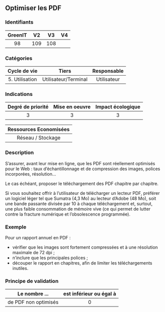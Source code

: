 ## Optimiser les PDF

### Identifiants

| GreenIT |  V2  |  V3  |  V4  |
|:-------:|:----:|:----:|:----:|
|   98   | 109  | 108  |      |

### Catégories

| Cycle de vie |  Tiers  |  Responsable  |
|:---------:|:----:|:----:|
| 5. Utilisation | Utilisateur/Terminal | Utilisateur |

### Indications

| Degré de priorité |      Mise en oeuvre       |  Impact écologique    |
|:-------------------:|:-------------------------:|:---------------------:|
| 3 | 3 | 3 |

|Ressources Economisées                                      |
|:----------------------------------------------------------:|
|  Réseau / Stockage  |

### Description

S’assurer, avant leur mise en ligne, que les PDF sont réellement optimisés pour le Web : taux d’échantillonnage et de compression des images, polices incorporées, résolution…

Le cas échéant, proposer le téléchargement des PDF chapitre par chapitre.

Si vous souhaitez offrir à l’utilisateur de télécharger un lecteur PDF, préférer un logiciel léger tel que Sumatra (4,3 Mo) au lecteur d’Adobe (48 Mo), soit une bande passante divisée par 10 à chaque téléchargement et, surtout, une plus faible consommation de mémoire vive (ce qui permet de lutter contre la fracture numérique et l’obsolescence programmée).

### Exemple

Pour un rapport annuel en PDF :
 - vérifier que les images sont fortement compressées et à une résolution maximale de 72 dpi ;
 - n’inclure que les principales polices ;
 - découper le rapport en chapitres, afin de limiter les téléchargements inutiles.


### Principe de validation

| Le nombre ...     | est inférieur ou égal à   |  
|-------------------|:-------------------------:|
| de PDF non optimisés  |  0 |
